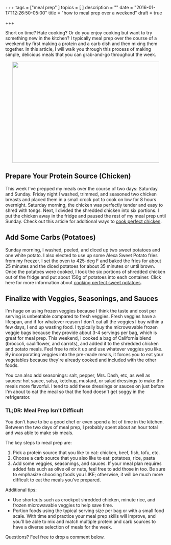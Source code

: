 +++
tags = ["meal prep"
]
topics = [
]
description = ""
date = "2016-01-17T12:26:50-05:00"
title = "how to meal prep over a weekend"
draft = true

+++

Short on time? Hate cooking? Or do you enjoy cooking but want to try something new in the kitchen? I typically meal prep over the course of a weekend by first making a protein and a carb dish and then mixing them together. In this article, I will walk you through this process of making simple, delicious meals that you can grab-and-go throughout the week.

<!--more-->

<center><img src="http://4.bp.blogspot.com/-cHlo3X4gvbE/VpvNlrZTydI/AAAAAAAAA5c/0oVTGC635kM/s400/IMG_0156.JPG" width="460" height="315"/></center>

## Prepare Your Protein Source (Chicken)
This week I've prepped my meals over the course of two days: Saturday and Sunday. Friday night I washed, trimmed, and seasoned two chicken breasts and placed them in a small crock pot to cook on low for 8 hours overnight. Saturday morning, the chicken was perfectly tender and easy to shred with tongs. Next, I divided the shredded chicken into six portions. I put the chicken away in the fridge and paused the rest of my meal prep until Sunday. Check out this article for additional ways to [cook perfect chicken](http://queenflex.github.io/post/perfect-chicken/).

## Add Some Carbs (Potatoes)
Sunday morning, I washed, peeled, and diced up two sweet potatoes and one white potato. I also elected to use up some Alexa Sweet Potato fries from my freezer. I set the oven to 425-deg F and baked the fries for about 25 minutes and the diced potatoes for about 35 minutes or until brown. Once the potatoes were cooked, I took the six portions of shredded chicken out of the fridge and put about 150g of potatoes into each container. Click here for more information about [cooking perfect sweet potatoes](http://queenflex.github.io/post/cooked-sweet-potatoes/).

## Finalize with Veggies, Seasonings, and Sauces
I'm huge on using frozen veggies because I think the taste and cost per serving is unbeatable compared to fresh veggies. Fresh veggies have a lifespan, and if for whatever reason I don't eat all the veggies I buy within a few days, I end up wasting food. I typically buy the microwavable frozen veggie bags because they provide about 3-4 servings per bag, which is great for meal prep. This weekend, I cooked a bag of California blend (broccoli, cauliflower, and carrots), and added it to the shredded chicken and potato meals. Feel free to mix it up and use whatever veggies you like. By incorporating veggies into the pre-made meals, it forces you to eat your vegetables because they're already cooked and included with the other foods. 

You can also add seasonings: salt, pepper, Mrs. Dash, etc, as well as sauces: hot sauce, salsa, ketchup, mustard, or salad dressings to make the meals more flavorful. I tend to add these dressings or sauces on just before I'm about to eat the meal so that the food doesn't get soggy in the refrigerator.

### TL;DR: Meal Prep Isn't Difficult
You don't have to be a good chef or even spend a lot of time in the kitchen. Between the two days of meal prep, I probably spent about an hour total and was able to make six meals. 

The key steps to meal prep are:

1. Pick a protein source that you like to eat: chicken, beef, fish, tofu, etc.
2. Choose a carb source that you also like to eat: potatoes, rice, pasta
3. Add some veggies, seasonings, and sauces.
If your meal plan requires added fats such as olive oil or nuts, feel free to add those in too. Be sure to emphasize choosing foods you LIKE; otherwise, it will be much more difficult to eat the meals you've prepared.

Additional tips:

* Use shortcuts such as crockpot shredded chicken, minute rice, and frozen microwavable veggies to help save time. 
* Portion foods using the typical serving size per bag or with a small food scale. With time and practice your meal prep skills will improve, and you'll be able to mix and match multiple protein and carb sources to have a diverse selection of meals for the week.

Questions? Feel free to drop a comment below.